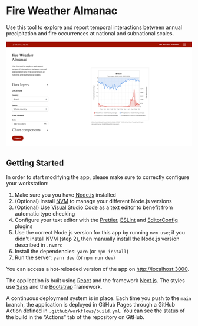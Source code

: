 # Fire Weather Almanac

Use this tool to explore and report temporal interactions between annual precipitation and fire occurrences at national and subnational scales.

<p align="center">
  <img src="docs/assets/hero.png" alt="Fire Weather Almanac" />
</p>

## Getting Started

In order to start modifying the app, please make sure to correctly configure your workstation:

1. Make sure you you have [Node.js](https://nodejs.org/en/) installed
2. (Optional) Install [NVM](https://github.com/nvm-sh/nvm) to manage your different Node.js versions
3. (Optional) Use [Visual Studio Code](https://code.visualstudio.com/) as a text editor to benefit from automatic type checking
4. Configure your text editor with the [Prettier](https://prettier.io/), [ESLint](https://eslint.org/) and [EditorConfig](https://editorconfig.org/) plugins
5. Use the correct Node.js version for this app by running `nvm use`; if you didn't install NVM (step 2), then manually install the Node.js version described in `.nvmrc`
6. Install the dependencies: `yarn` (or `npm install`)
7. Run the server: `yarn dev` (or `npm run dev`)

You can access a hot-reloaded version of the app on [http://localhost:3000](http://localhost:3000).

The application is built using [React](https://reactjs.org/) and the framework [Next.js](https://nextjs.org/). The styles use [Sass](https://sass-lang.com/) and the [Bootstrap](https://getbootstrap.com/) framework.

A continuous deployment system is in place. Each time you push to the `main` branch, the application is deployed in GitHub Pages through a GitHub Action defined in `.github/workflows/build.yml`. You can see the status of the build in the “Actions” tab of the repository on GitHub.
